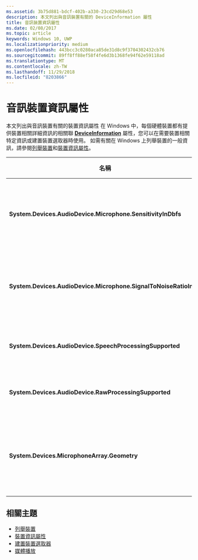 ```yaml
---
ms.assetid: 3b75d881-bdcf-402b-a330-23cd29d68e53
description: 本文列出與音訊裝置有關的 DeviceInformation 屬性
title: 音訊裝置資訊屬性
ms.date: 02/08/2017
ms.topic: article
keywords: Windows 10, UWP
ms.localizationpriority: medium
ms.openlocfilehash: 443bcc3c0280aca85de31d8c9f3704302432cb76
ms.sourcegitcommit: 89ff8ff88ef58f4fe6d3b1368fe94f62e59118ad
ms.translationtype: MT
ms.contentlocale: zh-TW
ms.lasthandoff: 11/29/2018
ms.locfileid: "8203866"
---
```

# <a name="audio-device-information-properties"></a>音訊裝置資訊屬性

本文列出與音訊裝置有關的裝置資訊屬性 在 Windows 中，每個硬體裝置都有提供裝置相關詳細資訊的相關聯 [**DeviceInformation**](https://msdn.microsoft.com/library/windows/apps/BR225393) 屬性，您可以在需要裝置相關特定資訊或建置裝置選取器時使用。 如需有關在 Windows 上列舉裝置的一般資訊，請參閱[列舉裝置](../devices-sensors/enumerate-devices.md)和[裝置資訊屬性](../devices-sensors/device-information-properties.md)。


|名稱|類型|描述|
|------------------------------------------------------------|------------|------------------------------------------------------|
|**System.Devices.AudioDevice.Microphone.SensitivityInDbfs**|雙聲道|指定相對於滿量程 (dBFS) 單位的麥克風靈敏度 (分貝)。|
|**System.Devices.AudioDevice.Microphone.SignalToNoiseRatioInDb**|雙聲道|指定以分貝 (dB) 單位測量的麥克風信噪比 (SNR)。|
|**System.Devices.AudioDevice.SpeechProcessingSupported**|布林值|指示音訊裝置是支援語音處理。|
|**System.Devices.AudioDevice.RawProcessingSupported**|布林值|指示音訊裝置是支援原始處理。|
|**System.Devices.MicrophoneArray.Geometry**|不帶正負號的字元[]|麥克風陣列的幾何資料|

## <a name="related-topics"></a>相關主題

* [列舉裝置](../devices-sensors/enumerate-devices.md)
* [裝置資訊屬性](../devices-sensors/device-information-properties.md)
* [建置裝置選取器](../devices-sensors/build-a-device-selector.md)
* [媒體播放](media-playback.md)




